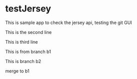 # testJersey
This is sample app to check the jersey api, testing the git GUI




This is the second line

This is third line

This is from branch b1

This is branch b2 

merge to b1
